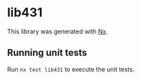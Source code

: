 # lib431

This library was generated with [Nx](https://nx.dev).

## Running unit tests

Run `nx test lib431` to execute the unit tests.

